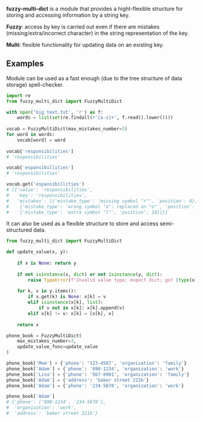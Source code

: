 **fuzzy-multi-dict** is a module that provides a hight-flexible structure for storing 
and accessing information by a string key.

**Fuzzy**: access by key is carried out even if there are mistakes 
(missing/extra/incorrect character) in the string representation of the key.

**Multi**: flexible functionality for updating data on an existing key.


## Examples

Module can be used as a fast enough (due to the tree structure of data storage)
spell-checker.

```python
import re
from fuzzy_multi_dict import FuzzyMultiDict

with open('big_text.txt', 'r') as f:
    words = list(set(re.findall(r'[a-z]+', f.read().lower())))
    
vocab = FuzzyMultiDict(max_mistakes_number=3)
for word in words:
    vocab[word] = word
    
vocab['responsibilities']
# 'responsibilities'

vocab['espansibillities']
# 'responsibilities'

vocab.get('espansibillities')
# [{'value': 'responsibilities',
#   'key': 'responsibilities',
#   'mistakes': [{'mistake_type': 'missing symbol "r"', 'position': 0},
#    {'mistake_type': 'wrong symbol "a": replaced on "o"', 'position': 3},
#    {'mistake_type': 'extra symbol "l"', 'position': 10}]}]
```

It can also be used as a flexible structure to store and access semi-structured data.

```python
from fuzzy_multi_dict import FuzzyMultiDict

def update_value(x, y):
    
    if x is None: return y
    
    if not isinstance(x, dict) or not isinstance(y, dict):
        raise TypeError(f'Invalid value type; expect dict; got {type(x)} and {type(y)}')
        
    for k, v in y.items():
        if x.get(k) is None: x[k] = v
        elif isinstance(x[k], list):
            if v not in x[k]: x[k].append(v)
        elif x[k] != v: x[k] = [x[k], v]
            
    return x

phone_book = FuzzyMultiDict(
    max_mistakes_number=3, 
    update_value_func=update_value
)

phone_book['Mom'] = {'phone': '123-4567', 'organization': 'family'}
phone_book['Adam'] = {'phone': '890-1234', 'organization': 'work'}
phone_book['Lisa'] = {'phone': '567-8901', 'organization': 'family'}
phone_book['Adam'] = {'address': 'baker street 221b'}
phone_book['Adam'] = {'phone': '234-5678', 'organization': 'work'}

phone_book['Adam']
# {'phone': ['890-1234', '234-5678'],
#  'organization': 'work',
#  'address': 'baker street 221b'}
```